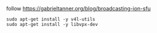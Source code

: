 follow https://gabrieltanner.org/blog/broadcasting-ion-sfu

````
sudo apt-get install -y v4l-utils
sudo apt-get install -y libvpx-dev
````
